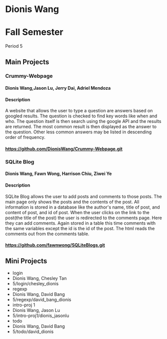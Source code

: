 Dionis Wang
===========
# Fall Semester
Period 5

## Main Projects

### Crummy-Webpage

#### Dionis Wang,Jason Lu, Jerry Dai, Adriel Mendoza

#### Description

A website that allows the user to type a question are answers based on googled results. The question is checked to find key words like when and who. The question itself is then search using the google API and the results are returned. The most common result is then displayed as the answer to the question. Other less common answers may be listed in descending order of frequency.

#### https://github.com/DionisWang/Crummy-Webpage.git

### SQLite Blog

#### Dionis Wang, Fawn Wong, Harrison Chiu, Ziwei Ye

#### Description

SQLite Blog allows the user to add posts and comments to those posts. The main page only shows the posts and the contents of the post. All information is stored in a database like the author's name, title of post, and content of post, and id of post. When the user clicks on the link to the post(the title of the post) the user is redirected to the comments page. Here they can add comments. Again stored in a table this time comments with the same variables except the id is the id of the post. The html reads the comments out from the comments table.

#### https://github.com/fawnwong/SQLiteBlogs.git

## Mini Projects

* login
 * Dionis Wang, Chesley Tan
 * 5/login/chesley_dionis
* regexp
 * Dionis Wang, David Bang
 * 5/regexp/david_bang_dionis
* intro-proj 1
 * Dionis Wang, Jason Lu
 * 5/intro-proj1/dionis_jasonlu
* todo
 * Dionis Wang, David Bang
 * 5/todo/david_dionis

